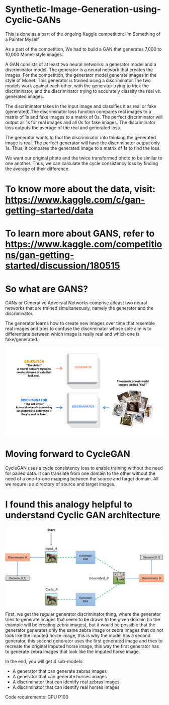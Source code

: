 # Synthetic-Image-Generation-using-Cyclic-GANs
This is done as a part of the ongoing Kaggle competition: I’m Something of a Painter Myself

As a part of the competition, We had to build a GAN that generates 7,000 to 10,000 Monet-style images.

A GAN consists of at least two neural networks: a generator model and a discriminator model. The generator is a neural network that creates the images. For the competition, the generator model generate images in the style of Monet. This generator is trained using a discriminator.The two models work against each other, with the generator trying to trick the discriminator, and the discriminator trying to accurately classify the real vs. generated images.

The discriminator takes in the input image and classifies it as real or fake (generated).The discriminator loss function compares real images to a matrix of 1s and fake images to a matrix of 0s. The perfect discriminator will output all 1s for real images and all 0s for fake images. The discriminator loss outputs the average of the real and generated loss.

The generator wants to fool the discriminator into thinking the generated image is real. The perfect generator will have the discriminator output only 1s. Thus, it compares the generated image to a matrix of 1s to find the loss.

We want our original photo and the twice transformed photo to be similar to one another. Thus, we can calculate the cycle consistency loss by finding the average of their difference.

# To know more about the data, visit: https://www.kaggle.com/c/gan-getting-started/data

# To learn more about GANS, refer to https://www.kaggle.com/competitions/gan-getting-started/discussion/180515

# So what are GANS?
GANs or Generative Adversial Networks comprise atleast two neural networks that are trained simultaneously, namely the generator and the discriminator.

The generator learns how to create new images over time that resemble real images and tries to confuse the discriminator whose sole aim is to differentiate between which image is really real and which one is fake/generated.

![](image/gan1.png)

# Moving forward to CycleGAN
CycleGAN uses a cycle consistency loss to enable training without the need for paired data. It can translate from one domain to the other without the need of a one-to-one mapping between the source and target domain. All we requre is a directory of source and target images.

# I found this analogy helpful to understand Cyclic GAN architecture
![](image/model.jpg)

First, we get the regular generator discriminator thing, where the generator tries to generate images that seem to be drawn to the given domain (in the example will be creating zebra images), but it would be possible that the generator generates only the same zebra image or zebra images that do not look like the imputed horse image, this is why the model has a second generator, this second generator uses the first generated image and tries to recreate the original imputed horse image, this way the first generator has to generate zebra images that look like the imputed horse image.

In the end, you will get 4 sub-models:
* A generator that can generate zebras images
* A generator that can generate horses images
* A discriminator that can identify real zebras images
* A discriminator that can identify real horses images

Code requirements: GPU P100
